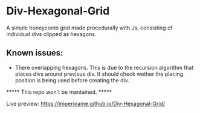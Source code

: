# Div-Hexagonal-Grid
A simple honeycomb grid made procedurally with Js, consisting of individual divs clipped as hexagons.

## Known issues:
- There overlapping hexagons. This is due to the recursion algorithm that places divs around previous div. It should check wether the placing position is being used before creating the div.

***** This repo won't be mantained. *****


Live preview:
https://imperioame.github.io/Div-Hexagonal-Grid/